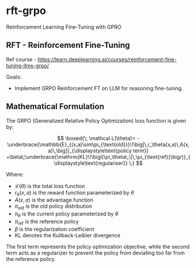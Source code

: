 # rft-grpo
Reinforcement Learning Fine-Tuning with GPRO

## RFT - Reinforcement Fine-Tuning

Ref course - https://learn.deeplearning.ai/courses/reinforcement-fine-tuning-llms-grpo/


Goals:
- Implement GRPO Reinforcement FT on LLM for reasoning fine-tuning.




## Mathematical Formulation

The GRPO (Generalized Relative Policy Optimization) loss function is given by:

$$
\boxed{\;
\mathcal L(\theta)=
-\underbrace{\mathbb{E}_{(x,a)\sim\pi_{\text{old}}}\!\big[\,r_\theta(x,a)\,A(x,a)\,\big]}_{\displaystyle\text{policy term}}
+\beta\;\underbrace{\mathrm{KL}\!\bigl(\pi_\theta\,\|\,\pi_{\text{ref}}\bigr)}_{\displaystyle\text{regulariser}}
\;}
$$

Where:
- $\mathcal L(\theta)$ is the total loss function
- $r_\theta(x,a)$ is the reward function parameterized by $\theta$
- $A(x,a)$ is the advantage function
- $\pi_{\text{old}}$ is the old policy distribution
- $\pi_\theta$ is the current policy parameterized by $\theta$
- $\pi_{\text{ref}}$ is the reference policy
- $\beta$ is the regularization coefficient
- $\mathrm{KL}$ denotes the Kullback-Leibler divergence

The first term represents the policy optimization objective, while the second term acts as a regularizer to prevent the policy from deviating too far from the reference policy.

